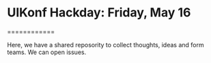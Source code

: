 # UIKonf Hackday: Friday, May 16

============

Here, we have a shared reposority to collect thoughts, ideas and form teams. We can open issues.
